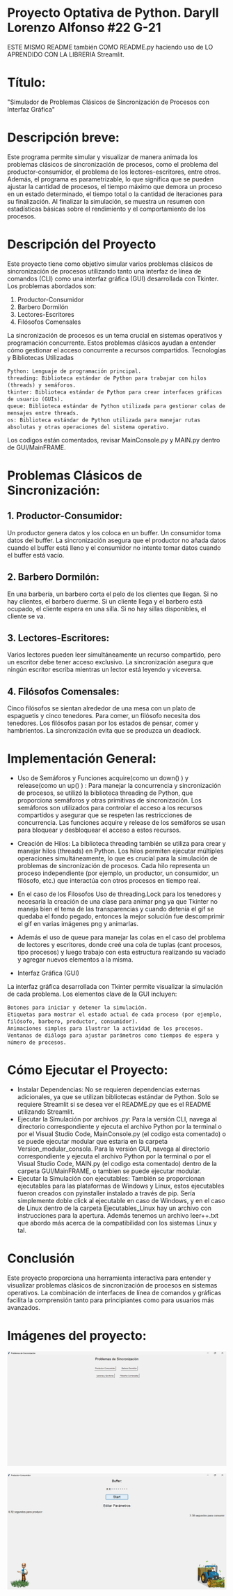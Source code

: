 # Proyecto Optativa de Python. Daryll Lorenzo Alfonso #22 G-21

ESTE MISMO README también COMO README.py haciendo uso de LO APRENDIDO CON LA LIBRERIA Streamlit.


#  Título:
"Simulador de Problemas Clásicos de Sincronización de Procesos con Interfaz Gráfica"

#  Descripción breve:
Este programa permite simular y visualizar de manera animada los problemas clásicos de sincronización de procesos, como el problema del productor-consumidor, el problema de los lectores-escritores, entre otros. Además, el programa es parametrizable, lo que significa que se pueden ajustar la cantidad de procesos, el tiempo máximo que demora un proceso en un estado determinado, el tiempo total o la cantidad de iteraciones para su finalización. Al finalizar la simulación, se muestra un resumen con estadísticas básicas sobre el rendimiento y el comportamiento de los procesos.


# Descripción del Proyecto

Este proyecto tiene como objetivo simular varios problemas clásicos de sincronización de procesos utilizando tanto una interfaz de línea de comandos (CLI) como una interfaz gráfica (GUI) desarrollada con Tkinter. Los problemas abordados son:

1.    Productor-Consumidor
2.    Barbero Dormilón
3.    Lectores-Escritores
4.    Filósofos Comensales

La sincronización de procesos es un tema crucial en sistemas operativos y programación concurrente. Estos problemas clásicos ayudan a entender cómo gestionar el acceso concurrente a recursos compartidos.
Tecnologías y Bibliotecas Utilizadas

    Python: Lenguaje de programación principal.
    threading: Biblioteca estándar de Python para trabajar con hilos (threads) y semáforos.
    tkinter: Biblioteca estándar de Python para crear interfaces gráficas de usuario (GUIs).
    queue: Biblioteca estándar de Python utilizada para gestionar colas de mensajes entre threads.
    os: Biblioteca estándar de Python utilizada para manejar rutas absolutas y otras operaciones del sistema operativo.

Los codigos están comentados, revisar MainConsole.py y MAIN.py dentro de GUI/MainFRAME.

# Problemas Clásicos de Sincronización:

## 1. Productor-Consumidor:

Un productor genera datos y los coloca en un buffer. Un consumidor toma datos del buffer. La sincronización asegura que el productor no añada datos cuando el buffer está lleno y el consumidor no intente tomar datos cuando el buffer está vacío.


## 2. Barbero Dormilón:

En una barbería, un barbero corta el pelo de los clientes que llegan. Si no hay clientes, el barbero duerme. Si un cliente llega y el barbero está ocupado, el cliente espera en una silla. Si no hay sillas disponibles, el cliente se va.


## 3. Lectores-Escritores:

Varios lectores pueden leer simultáneamente un recurso compartido, pero un escritor debe tener acceso exclusivo. La sincronización asegura que ningún escritor escriba mientras un lector está leyendo y viceversa.


## 4. Filósofos Comensales:

Cinco filósofos se sientan alrededor de una mesa con un plato de espaguetis y cinco tenedores. Para comer, un filósofo necesita dos tenedores. Los filósofos pasan por los estados de pensar, comer y hambrientos. La sincronización evita que se produzca un deadlock.

# Implementación General:

- Uso de Semáforos y Funciones acquire(como un down() ) y release(como un up() ) :
Para manejar la concurrencia y sincronización de procesos, se utilizó la biblioteca threading de Python, que proporciona semáforos y otras primitivas de sincronización. Los semáforos son utilizados para controlar el acceso a los recursos compartidos y asegurar que se respeten las restricciones de concurrencia. Las funciones acquire y release de los semáforos se usan para bloquear y desbloquear el acceso a estos recursos.

- Creación de Hilos:
La biblioteca threading también se utiliza para crear y manejar hilos (threads) en Python. Los hilos permiten ejecutar múltiples operaciones simultáneamente, lo que es crucial para la simulación de problemas de sincronización de procesos. Cada hilo representa un proceso independiente (por ejemplo, un productor, un consumidor, un filósofo, etc.) que interactúa con otros procesos en tiempo real.

- En el caso de los Filosofos Uso de threading.Lock para los tenedores y necesaria la creación de una clase para animar png ya que Tkinter no maneja bien el tema de las transparencias y cuando detenía el gif se quedaba el fondo pegado, entonces la mejor solución fue descomprimir el gif en varias imágenes png y animarlas.

- Además el uso de queue para manejar las colas en el caso del problema de lectores y escritores, donde creé una cola de tuplas (cant procesos, tipo procesos) y luego trabajo con esta estructura realizando su vaciado y agregar nuevos elementos a la misma.

- Interfaz Gráfica (GUI)

La interfaz gráfica desarrollada con Tkinter permite visualizar la simulación de cada problema. Los elementos clave de la GUI incluyen:

    Botones para iniciar y detener la simulación.
    Etiquetas para mostrar el estado actual de cada proceso (por ejemplo, filósofo, barbero, productor, consumidor).
    Animaciones simples para ilustrar la actividad de los procesos.
    Ventanas de diálogo para ajustar parámetros como tiempos de espera y número de procesos.



# Cómo Ejecutar el Proyecto:
-    Instalar Dependencias: No se requieren dependencias externas adicionales, ya que se utilizan bibliotecas estándar de Python. Solo se requiere Streamlit si se desea ver el README.py que es el README utilizando Streamlit.
-    Ejecutar la Simulación por archivos .py:
        Para la versión CLI, navega al directorio correspondiente y ejecuta el archivo Python por la terminal o por el Visual Studio Code, MainConsole.py (el codigo esta comentado) o se puede ejecutar modular que estaria en la carpeta Version_modular_consola.
        Para la versión GUI, navega al directorio correspondiente y ejecuta el archivo Python por la terminal o por el Visual Studio Code, MAIN.py (el codigo esta comentado) dentro de la carpeta GUI/MainFRAME, o tambien se puede ejecutar modular.
-    Ejecutar la Simulación con ejecutables:
	También se proporcionan ejecutables para las plataformas de Windows y Linux, estos ejecutables fueron creados con pyinstaller instalado a través de pip. Sería simplemente doble click al ejecutable en caso de Windows, y en el caso de Linux dentro de la carpeta Ejecutables_Linux hay un archivo con instrucciones para la apertura.
Además tenemos un archivo leer++.txt que abordo más acerca de la compatibilidad con los sistemas Linux y tal.


# Conclusión

Este proyecto proporciona una herramienta interactiva para entender y visualizar problemas clásicos de sincronización de procesos en sistemas operativos. La combinación de interfaces de línea de comandos y gráficas facilita la comprensión tanto para principiantes como para usuarios más avanzados.

# Imágenes del proyecto:
![Menú app con GUI](imagenes/menu.png)

![Productor-Consumidor con GUI 1](imagenes/pc1.png)
